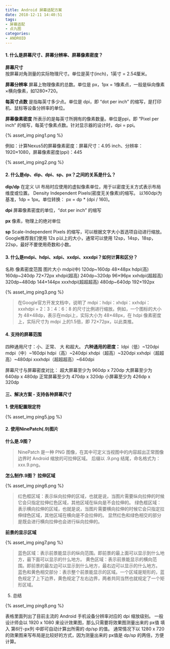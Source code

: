 ```yaml
---
title: Android 屏幕适配方案
date: 2018-12-11 14:40:51
tags:
- 屏幕适配
- 点九图
categories:
- ANDROID
---
```

#### 1. 什么是屏幕尺寸、屏幕分辨率、屏幕像素密度？
**屏幕尺寸**  
按屏幕对角测量的实际物理尺寸。单位是英寸(inch)，1英寸 = 2.54厘米。

**屏幕分辨率**
屏幕上物理像素的总数。单位是 px，1px = 1像素点，一般是纵向像素×横向像素，如1280×720。

**每英寸点数**
是指每英寸多少点。单位是 dpi，即 “dot per inch” 的缩写，是打印机、鼠标等设备分辨率的单位。

**屏幕像素密度**
所表示的是每英寸所拥有的像素数量。单位是ppi，即 “Pixel per inch“ 的缩写，每英寸像素点数。针对显示器的设计时，dpi = ppi。

{% asset_img ping1.png %}

例如：计算Nexus5的屏幕像素密度：屏幕尺寸：4.95 inch、分辨率：1920×1080，屏幕像素密度(ppi)：445

{% asset_img ping2.png %}

#### 2. 什么是dp、dip、dpi、sp、px？之间的关系是什么？
**dip/dp**
在定义 UI 布局时应使用的虚拟像素单位，用于以密度无关方式表示布局维度或位置。
Density Independent Pixels(密度无关像素)的缩写。 
以160dpi为基准，1dp = 1px。单位转换： px = dp * (dpi / 160)。

**dpi**
屏幕像素密度的单位，“dot per inch” 的缩写

**px**
像素，物理上的绝对单位

**sp**
Scale-Independent Pixels 的缩写，可以根据文字大小首选项自动进行缩放。
Google推荐我们使用 12s p以上的大小，通常可以使用 12sp，14sp，18sp，22sp，最好不要使用奇数和小数。

#### 3. 什么是mdpi、hdpi、xdpi、xxdpi、xxxdpi？如何计算和区分？
名称	像素密度范围	图片大小
mdpi(中)	120dp~160dp	48×48px
hdpi(高)	160dp~240dp	72×72px
xhdpi(超高)	240dp~320dp	96×96px
xxhdpi(超超高)	320dp~480dp	144×144px
xxxhdpi(超超超高)	480dp~640dp	192×192px

{% asset_img ping3.png %}

>在Google官方开发文档中，说明了 mdpi：hdpi：xhdpi：xxhdpi：xxxhdpi = 2：3：4：6：8 的尺寸比例进行缩放。例如，一个图标的大小为 48×48dp，表示在mdpi上，实际大小为 48×48px，在 hdpi 像素密度上，实际尺寸为 mdpi 上的1.5倍，即 72×72px，以此类推。

#### 4. 支持的屏幕范围
四种通用尺寸：小、正常、 大 和超大。
**六种通用的密度：**
ldpi（低）~120dpi
mdpi（中）~160dpi
hdpi（高）~240dpi
xhdpi（超高）~320dpi
xxhdpi（超超高）~480dpi
xxxhdpi（超超超高）~640dpi

屏幕尺寸与屏幕密度对比：
超大屏幕至少为 960dp x 720dp
大屏幕至少为 640dp x 480dp
正常屏幕至少为 470dp x 320dp
小屏幕至少为 426dp x 320dp

#### 三、解决方案 - 支持各种屏幕尺寸
**1. 使用配置限定符**

{% asset_img ping5.jpg %}

#### 2. 使用NinePatch(.9)图片
**什么是.9图？**
>NinePatch 是一种 PNG 图像，在其中可定义当视图中的内容超出正常图像边界时 Android 缩放的可拉伸区域。 后缀以 .9.png 结尾，命名格式为：xxx.9.png。

**怎么制作.9图？**
**拉伸区域**

{% asset_img ping6.png %}

>红色框区域：表示纵向拉伸的区域，也就是说，当图片需要纵向拉伸的时候它会只指定拉伸红色区域，其他区域在纵向是不会拉伸的。
>绿色框区域：表示横向拉伸的区域，也就是说，当图片需要横向拉伸的时候它会只指定拉伸绿色区域，其他区域在横向是不会拉伸的。
>显然红色和绿色相交的部分是既会进行横向拉伸也会进行纵向拉伸的。

**前景的显示区域**

{% asset_img ping7.png %}

>蓝色区域：表示前景能显示的纵向范围。即前景的最上面可以显示到什么地方，最下面可以显示的什么地方。
>黄色区域：表示前景能显示的横向范围。即前景的最左边可以显示到什么地方，最右边可以显示的什么地方。
>蓝色和黄色相交部分：表示整个前景能显示的区域。一个区域是矩形的，蓝色规定了上下边界，黄色规定了左右边界，两者共同当然也就规定了一个矩形区域。

5. 总结

{% asset_img ping8.png %}

表格里面列出了目前主流的 Android 手机设备分辨率对应的 dpi 缩放级别。
一般设计师会以 1920 x 1080 来设计效果图，那么只需要将效果图测量出来的 px值 填入 第6行-px列 中即可自动计算出所需的 dp/sp 的值。
通常情况下以 1280 x 720 的效果图来写布局是比较好的方式，因为测量出来的 px值是 dp/sp 的两倍，方便计算。

